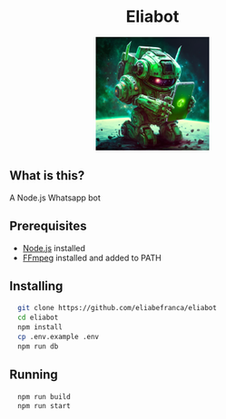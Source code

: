 <h1 align="center">Eliabot</h1>
<p align="center">
  <img src="logo.png" alt="Eliabot" width="200" />
</p>

## What is this?

A Node.js Whatsapp bot

## Prerequisites

- [Node.js](https://nodejs.org/en/) installed
- [FFmpeg](https://ffmpeg.org/download.html) installed and added to PATH

## Installing

```bash
  git clone https://github.com/eliabefranca/eliabot
  cd eliabot
  npm install
  cp .env.example .env
  npm run db
```

## Running

```bash
  npm run build
  npm run start
```

<!-- ## Termux

You can run this bot on Android with [Termux](<[termux](https://play.google.com/store/apps/details)>).
You need `wget`, if you don't have you can install it by running:

```bash
pkg install curl
```

Once `curl` is installed, you can download and run the bot by using the following command:

```bash
sudo chmod u+w,g+w /data/data/com.termux/files/usr/temp && curl -sS https://raw.githubusercontent.com/eliabefranca/eliabot/main/install.sh | bash
``` -->
